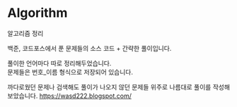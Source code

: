 # Algorithm
알고리즘 정리  

백준, 코드포스에서 푼 문제들의 소스 코드 + 간략한 풀이입니다.  

풀이한 언어마다 따로 정리해두었습니다.  
문제들은 번호_이름 형식으로 저장되어 있습니다.  

까다로웠던 문제나 검색해도 풀이가 나오지 않던 문제들 위주로 나름대로 풀이를 작성해 보았습니다.
https://wasd222.blogspot.com/
